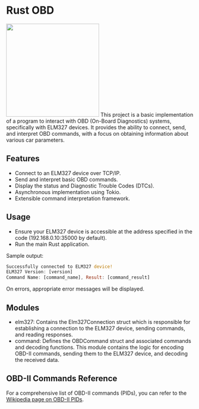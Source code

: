 # Rust OBD
<img src="https://your-image-url.type" width="250" height="250">
This project is a basic implementation of a program to interact with OBD (On-Board Diagnostics) systems, specifically with ELM327 devices. It provides the ability to connect, send, and interpret OBD commands, with a focus on obtaining information about various car parameters.

## Features
- Connect to an ELM327 device over TCP/IP.
- Send and interpret basic OBD commands.
- Display the status and Diagnostic Trouble Codes (DTCs).
- Asynchronous implementation using Tokio.
- Extensible command interpretation framework.

## Usage
 - Ensure your ELM327 device is accessible at the address specified in the code (192.168.0.10:35000 by default).
 - Run the main Rust application.

Sample output:
```Rust
Successfully connected to ELM327 device!
ELM327 Version: [version]
Command Name: [command_name], Result: [command_result]
```
On errors, appropriate error messages will be displayed.

## Modules
- elm327: Contains the Elm327Connection struct which is responsible for establishing a connection to the ELM327 device, sending commands, and reading responses.
- command: Defines the OBDCommand struct and associated commands and decoding functions. This module contains the logic for encoding OBD-II commands, sending them to the ELM327 device, and decoding the received data.

## OBD-II Commands Reference
For a comprehensive list of OBD-II commands (PIDs), you can refer to the [Wikipedia page on OBD-II PIDs](https://en.wikipedia.org/wiki/OBD-II_PIDs).
